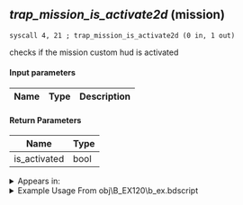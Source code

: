 ## *trap_mission_is_activate2d* (mission)

`syscall 4, 21 ; trap_mission_is_activate2d (0 in, 1 out)`

checks if the mission custom hud is activated

#### Input parameters
| Name | Type | Description
|------|------|------------


#### Return Parameters
| Name | Type
|------|-----
| is_activated   | bool   


<details>
	<summary>Appears in:</summary>
| filename | Entity (obj)
|----------|-------------
| obj\B_EX120\b_ex.bdscript       | ((B) Demyx (Only playing sitar?))          
| obj\B_EX120_HB\b_ex.bdscript       | ((B) Demyx)          
| obj\B_EX120_HB_LV99\b_ex.bdscript       | ((B99) Demyx (Limit Cut))          

</details>

<details>
	<summary>Example Usage From obj\B_EX120\b_ex.bdscript</summary>
```plaintext
TR10:
 popToSp 0
 popToSp 4
 syscall 4, 21 ; trap_mission_is_activate2d (0 in, 1 out)
 jz L9584
 pushFromFSp 4
 dup 
 pushImm 75
 sub 
 jz L9548
 jmp L9564
```
</details>

